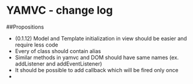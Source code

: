 YAMVC - change log
=============

##Propositions
* (0.1.12) Model and Template initialization in view should be easier and require less code
* Every of class should contain alias
* Similar methods in yamvc and DOM should have same names (ex. addListener and addEventListener)
* It should be possible to add callback which will be fired only once
*

